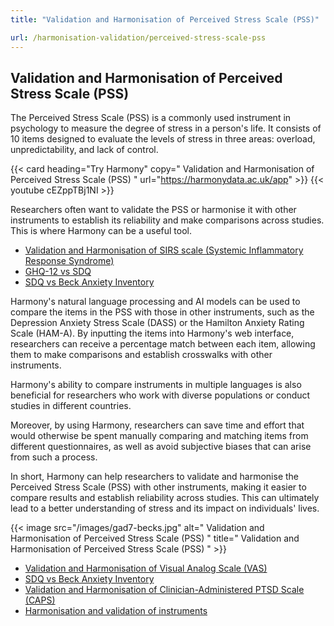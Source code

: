```yaml
---
title: "Validation and Harmonisation of Perceived Stress Scale (PSS)"

url: /harmonisation-validation/perceived-stress-scale-pss
---
```


## Validation and Harmonisation of Perceived Stress Scale (PSS)

The Perceived Stress Scale (PSS) is a commonly used instrument in psychology to measure the degree of stress in a person's life. It consists of 10 items designed to evaluate the levels of stress in three areas: overload, unpredictability, and lack of control.

{{< card heading="Try Harmony" copy=" Validation and Harmonisation of Perceived Stress Scale (PSS) " url="https://harmonydata.ac.uk/app" >}}
{{< youtube cEZppTBj1NI >}}

Researchers often want to validate the PSS or harmonise it with other instruments to establish its reliability and make comparisons across studies. This is where Harmony can be a useful tool.

* [Validation and Harmonisation of SIRS scale (Systemic Inflammatory Response Syndrome)](/harmonisation-validation/sirs-scale-systemic-inflammatory-response-syndrome)
* [GHQ-12 vs SDQ](/compare-harmonise-instruments/ghq-12-vs-sdq/)
* [SDQ vs Beck Anxiety Inventory](/compare-harmonise-instruments/sdq-vs-beck-anxiety-inventory)

Harmony's natural language processing and AI models can be used to compare the items in the PSS with those in other instruments, such as the Depression Anxiety Stress Scale (DASS) or the Hamilton Anxiety Rating Scale (HAM-A). By inputting the items into Harmony's web interface, researchers can receive a percentage match between each item, allowing them to make comparisons and establish crosswalks with other instruments.

Harmony's ability to compare instruments in multiple languages is also beneficial for researchers who work with diverse populations or conduct studies in different countries.

Moreover, by using Harmony, researchers can save time and effort that would otherwise be spent manually comparing and matching items from different questionnaires, as well as avoid subjective biases that can arise from such a process.

In short, Harmony can help researchers to validate and harmonise the Perceived Stress Scale (PSS) with other instruments, making it easier to compare results and establish reliability across studies. This can ultimately lead to a better understanding of stress and its impact on individuals' lives. 


{{< image src="/images/gad7-becks.jpg" alt=" Validation and Harmonisation of Perceived Stress Scale (PSS) " title=" Validation and Harmonisation of Perceived Stress Scale (PSS) " >}}









* [Validation and Harmonisation of Visual Analog Scale (VAS)](/harmonisation-validation/visual-analog-scale-vas)
* [SDQ vs Beck Anxiety Inventory](/compare-harmonise-instruments/sdq-vs-beck-anxiety-inventory)
* [Validation and Harmonisation of Clinician-Administered PTSD Scale (CAPS)](/harmonisation-validation/clinician-administered-ptsd-scale-caps)
* [Harmonisation and validation of instruments](/harmonisation-validation/)